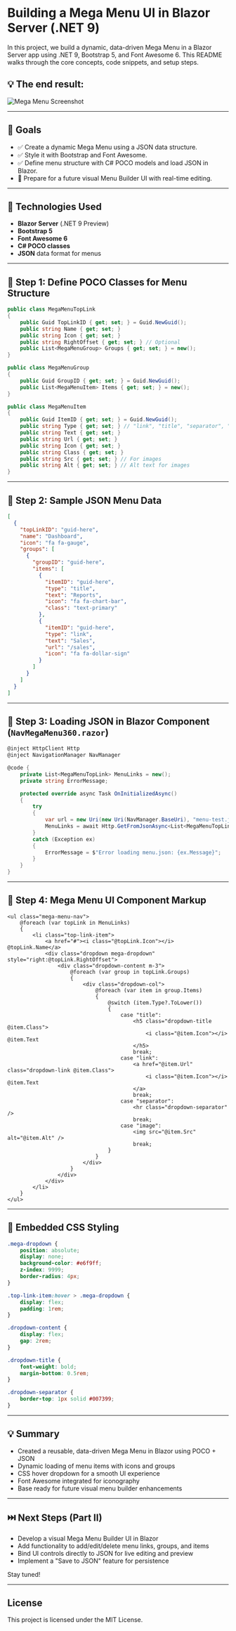 ﻿
# Building a Mega Menu UI in Blazor Server (.NET 9) 

In this project, we build a dynamic, data-driven Mega Menu in a Blazor Server app using .NET 9, Bootstrap 5, and Font Awesome 6. This README walks through the core concepts, code snippets, and setup steps.


## 💡 The end result:

![Mega Menu Screenshot](https://github.com/Siraj360/MegaMenu/blob/main/wwwroot/img/Screen.gif)

---

## 🎯 Goals

- ✅ Create a dynamic Mega Menu using a JSON data structure.
- ✅ Style it with Bootstrap and Font Awesome.
- ✅ Define menu structure with C# POCO models and load JSON in Blazor.
- 🚧 Prepare for a future visual Menu Builder UI with real-time editing.

---

## 🔧 Technologies Used

- **Blazor Server** (.NET 9 Preview)
- **Bootstrap 5**
- **Font Awesome 6**
- **C# POCO classes**
- **JSON** data format for menus

---

## 📁 Step 1: Define POCO Classes for Menu Structure

```csharp
public class MegaMenuTopLink
{
    public Guid TopLinkID { get; set; } = Guid.NewGuid();
    public string Name { get; set; }
    public string Icon { get; set; }
    public string RightOffset { get; set; } // Optional
    public List<MegaMenuGroup> Groups { get; set; } = new();
}

public class MegaMenuGroup
{
    public Guid GroupID { get; set; } = Guid.NewGuid();
    public List<MegaMenuItem> Items { get; set; } = new();
}

public class MegaMenuItem
{
    public Guid ItemID { get; set; } = Guid.NewGuid();
    public string Type { get; set; } // "link", "title", "separator", "image"
    public string Text { get; set; }
    public string Url { get; set; }
    public string Icon { get; set; }
    public string Class { get; set; }
    public string Src { get; set; } // For images
    public string Alt { get; set; } // Alt text for images
}
```

---

## 📄 Step 2: Sample JSON Menu Data

```json
[
  {
    "topLinkID": "guid-here",
    "name": "Dashboard",
    "icon": "fa fa-gauge",
    "groups": [
      {
        "groupID": "guid-here",
        "items": [
          {
            "itemID": "guid-here",
            "type": "title",
            "text": "Reports",
            "icon": "fa fa-chart-bar",
            "class": "text-primary"
          },
          {
            "itemID": "guid-here",
            "type": "link",
            "text": "Sales",
            "url": "/sales",
            "icon": "fa fa-dollar-sign"
          }
        ]
      }
    ]
  }
]
```

---

## 🔁 Step 3: Loading JSON in Blazor Component (`NavMegaMenu360.razor`)

```csharp
@inject HttpClient Http
@inject NavigationManager NavManager

@code {
    private List<MegaMenuTopLink> MenuLinks = new();
    private string ErrorMessage;

    protected override async Task OnInitializedAsync()
    {
        try
        {
            var url = new Uri(new Uri(NavManager.BaseUri), "menu-test.json").ToString();
            MenuLinks = await Http.GetFromJsonAsync<List<MegaMenuTopLink>>(url);
        }
        catch (Exception ex)
        {
            ErrorMessage = $"Error loading menu.json: {ex.Message}";
        }
    }
}
```

---

## 🧱 Step 4: Mega Menu UI Component Markup

```razor
<ul class="mega-menu-nav">
    @foreach (var topLink in MenuLinks)
    {
        <li class="top-link-item">
            <a href="#"><i class="@topLink.Icon"></i> @topLink.Name</a>
            <div class="dropdown mega-dropdown" style="right:@topLink.RightOffset">
                <div class="dropdown-content m-3">
                    @foreach (var group in topLink.Groups)
                    {
                        <div class="dropdown-col">
                            @foreach (var item in group.Items)
                            {
                                @switch (item.Type?.ToLower())
                                {
                                    case "title":
                                        <h5 class="dropdown-title @item.Class">
                                            <i class="@item.Icon"></i> @item.Text
                                        </h5>
                                        break;
                                    case "link":
                                        <a href="@item.Url" class="dropdown-link @item.Class">
                                            <i class="@item.Icon"></i> @item.Text
                                        </a>
                                        break;
                                    case "separator":
                                        <hr class="dropdown-separator" />
                                        break;
                                    case "image":
                                        <img src="@item.Src" alt="@item.Alt" />
                                        break;
                                }
                            }
                        </div>
                    }
                </div>
            </div>
        </li>
    }
</ul>
```

---

## 🎨 Embedded CSS Styling

```css
.mega-dropdown {
    position: absolute;
    display: none;
    background-color: #e6f9ff;
    z-index: 9999;
    border-radius: 4px;
}

.top-link-item:hover > .mega-dropdown {
    display: flex;
    padding: 1rem;
}

.dropdown-content {
    display: flex;
    gap: 2rem;
}

.dropdown-title {
    font-weight: bold;
    margin-bottom: 0.5rem;
}

.dropdown-separator {
    border-top: 1px solid #007399;
}
```

---

## 💡 Summary

- Created a reusable, data-driven Mega Menu in Blazor using POCO + JSON
- Dynamic loading of menu items with icons and groups
- CSS hover dropdown for a smooth UI experience
- Font Awesome integrated for iconography
- Base ready for future visual menu builder enhancements

---

## ⏭️ Next Steps (Part II)

- Develop a visual Mega Menu Builder UI in Blazor
- Add functionality to add/edit/delete menu links, groups, and items
- Bind UI controls directly to JSON for live editing and preview
- Implement a "Save to JSON" feature for persistence

Stay tuned!

---

## License

This project is licensed under the MIT License.
